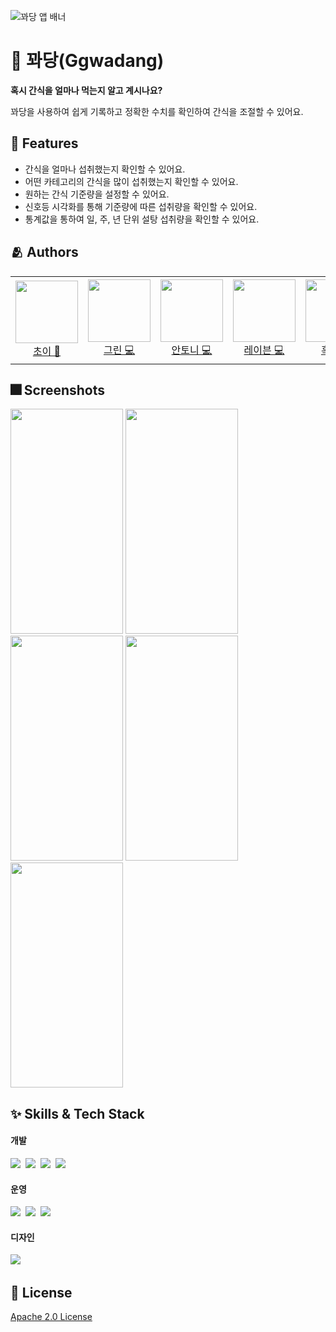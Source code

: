 
![꽈당 앱 배너](https://user-images.githubusercontent.com/103024799/176329731-5ac236a3-6e4d-42ce-95ed-3ce2028f92d7.png)


# :iphone: 꽈당(Ggwadang)

**혹시 간식을 얼마나 먹는지 알고 계시나요?**

꽈당을 사용하여 쉽게 기록하고 정확한 수치를 확인하여 간식을 조절할 수 있어요.

## :pushpin: Features

- 간식을 얼마나 섭취했는지 확인할 수 있어요.
- 어떤 카테고리의 간식을 많이 섭취했는지 확인할 수 있어요.
- 원하는 간식 기준량을 설정할 수 있어요.
- 신호등 시각화를 통해 기준량에 따른 섭취량을 확인할 수 있어요.
- 통계값을 통하여 일, 주, 년 단위 설탕 섭취량을 확인할 수 있어요.

## :people_hugging: Authors

<table>
  <tr height="140px">
  <td align="center">
      <a href="https://github.com/Hyeminchio"><img height="100" width="100" src="./ggwadang/Assets/img/꽈당이2.png"/></a>
      <br />
      <a href="https://github.com/Hyeminchio">초이 🎨</a>
    </td>
  <td align="center">
    <a href="https://github.com/jim4020key"><img height="100px" width="100px" src="./ggwadang/Assets/img/꽈당이1.png"/></a>
    <br />
    <a href="https://github.com/jim4020key">그린 💻</a>
  </td>
  <td align="center">
    <a href="https://github.com/jsh9611"><img height="100px" width="100px" src="./ggwadang/Assets/img/꽈당이3.png"/></a>
    <br />
    <a href="https://github.com/jsh9611">안토니 💻</a>
  </td>
  <td align="center">
    <a href="https://github.com/Blackraven93"><img height="100px" width="100px" src="./ggwadang/Assets/img/꽈당이4.png"/></a>
    <br />
    <a href="https://github.com/Blackraven93">레이븐 💻</a>
  </td>
  <td align="center">
    <a href="https://github.com/GREATHOAXER"><img height="100px" width="100px" src="./ggwadang/Assets/img/꽈당이온보딩1.png"/></a>
    <br />
    <a href="https://github.com/GREATHOAXER">혹서 💻</a>
  </td>
  <td align="center">
    <a href="https://github.com/ohhseungyeon"><img height="100px" width="100px" src="./ggwadang/Assets/img/꽈당이온보딩2.png"/></a>
    <br />
    <a href="https://github.com/ohhseungyeon">이브 💻</a>
  </td>
  </tr>
</table>


## :fireworks: Screenshots


<p>
  <img src="https://user-images.githubusercontent.com/57349859/176413662-e7e743d0-f098-4932-bb34-3fec60bdab93.png" height="360" width="180">
  <img src="https://user-images.githubusercontent.com/57349859/176413665-9b6e5446-4ee8-4e61-ac75-cd0f391182d3.png" height="360" width="180">
  <img src="https://user-images.githubusercontent.com/57349859/176413668-cda08d82-64cb-4ac6-abd1-c36af694865b.png" height="360" width="180">
  <img src="https://user-images.githubusercontent.com/57349859/176413670-4ce898cc-beeb-4295-8363-7030d38ecb43.png" height="360" width="180">
  <img src="https://user-images.githubusercontent.com/57349859/176415387-63cb8dec-870e-4df0-953b-a3793aba873d.png" height="360" width="180">
</p>



## :sparkles: Skills & Tech Stack


<p>
  <h4>개발</h4>
    <span>
      <img src="https://img.shields.io/badge/Swift-F05138?style=flat-square&logo=swift&logoColor=white"/>&nbsp 
      <img src="https://img.shields.io/badge/SwiftUI-0061b7?style=flat-square&logo=swift&logoColor=white"/>&nbsp 
      <img src="https://img.shields.io/badge/Realm-ffffff?style=flat-square&logo=realm&logoColor=954d9f"/>&nbsp
      <img src="https://img.shields.io/badge/Xcode 13.4.1-1e91dc?style=flat-square&logo=xcode&logoColor=white"/>&nbsp
    </span>
  <br/>
  <h4>운영</h4>
    <span>
      <img src="https://img.shields.io/badge/Notion-ffffff?style=flat-square&logo=notion&logoColor=black"/>&nbsp
      <img src="https://img.shields.io/badge/Miro-f7c92d?style=flat-square&logo=miro&logoColor=050035"/>&nbsp
      <img src="https://img.shields.io/badge/Github-000000?style=flat-square&logo=github&logoColor=white"/>&nbsp
    </span>
  <h4>디자인</h4>
    <img src="https://img.shields.io/badge/Sketch-f0f0f0?style=flat-square&logo=sketch&logoColor=e26804"/>&nbsp
</p>

## :lock_with_ink_pen: License

[Apache 2.0 License](https://www.apache.org/licenses/LICENSE-2.0.txt)

